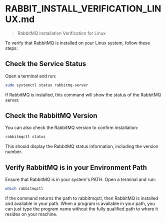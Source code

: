 # RABBIT_INSTALL_VERIFICATION_LINUX.md

> RabbitMQ Installation Verification for Linux

To verify that RabbitMQ is installed on your Linux system, follow these steps:

## Check the Service Status

Open a terminal and run:

```bash
sudo systemctl status rabbitmq-server
```

If RabbitMQ is installed, this command will show the status of the RabbitMQ server.

## Check the RabbitMQ Version

You can also check the RabbitMQ version to confirm installation:

```bash
rabbitmqctl status
```

This should display the RabbitMQ status information, including the version number.

## Verify RabbitMQ is in your Environment Path

Ensure that RabbitMQ is in your system's PATH. Open a terminal and run:

```bash
which rabbitmqctl
```

If the command returns the path to rabbitmqctl, then RabbitMQ is installed and available in your path. 
When a program is available in your path, you can just type the program name without the fully qualified path to where it resides on your machine. 

